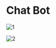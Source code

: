 # Chat Bot
![1](https://github.com/user-attachments/assets/a1230887-67b3-4ff4-9f9a-cf4d71ac274e)

![2](https://github.com/user-attachments/assets/c366f7ad-7cd1-410c-9178-2272391e53bc)
